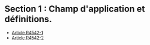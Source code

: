 # Section 1 : Champ d'application et définitions.

* [Article R4542-1](./LEGIARTI000018528877.md)
* [Article R4542-2](./LEGIARTI000018528875.md)
